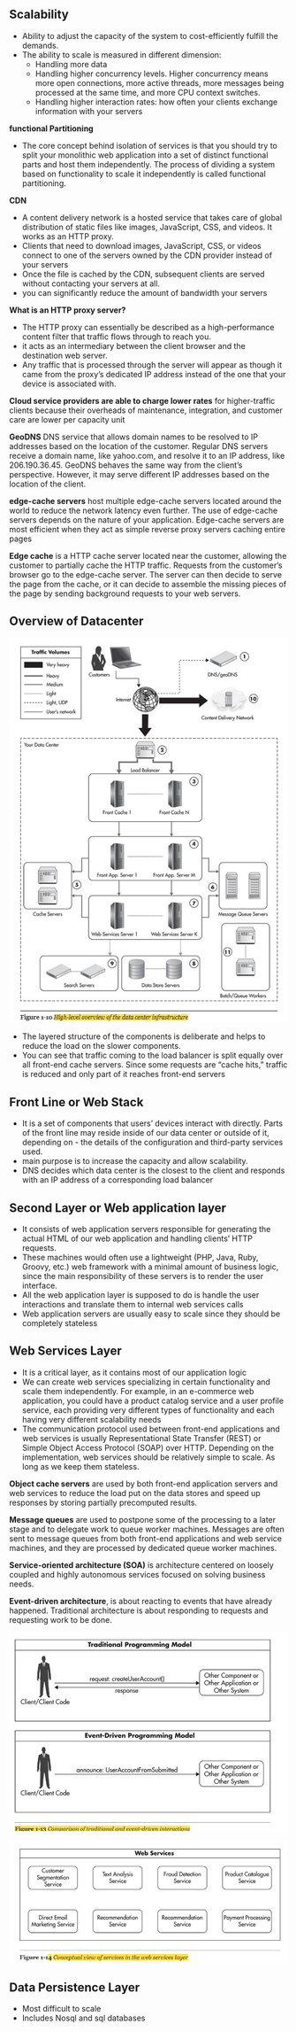 ## Scalability
- Ability to adjust the capacity of the system to cost-efficiently fulfill the demands. 
- The ability to scale is measured in different dimension:
  - Handling more data
  - Handling higher concurrency levels. Higher concurrency means more 
    open connections, more active threads, more messages being processed at the same time, 
    and more CPU context switches.
  - Handling higher interaction rates: how often your clients exchange information with your servers


**functional Partitioning**
- The core concept behind isolation of services is that you should try to split your monolithic web application into a set of distinct functional parts and host them independently. The process of dividing a system based on functionality to scale it independently is called functional partitioning.


**CDN**
- A content delivery network is a hosted service that takes care of global distribution of static files like images, JavaScript, CSS, and videos. It works as an HTTP proxy. 
- Clients that need to download images, JavaScript, CSS, or videos connect to one of the servers owned by the CDN provider instead of your servers
- Once the file is cached by the CDN, subsequent clients are served without contacting your servers at all.
- you can significantly reduce the amount of bandwidth your servers 


**What is an HTTP proxy server?**
- The HTTP proxy can essentially be described as a high-performance content filter that traffic flows through to reach you. 
- it acts as an intermediary between the client browser and the destination web server. 
- Any traffic that is processed through the server will appear as though it came from the proxy’s dedicated IP address instead of the one that your device is associated with.

**Cloud service providers are able to charge lower rates** for higher-traffic clients because their overheads of maintenance, integration, and customer care are lower per capacity unit 


**GeoDNS**
DNS service that allows domain names to be resolved to IP addresses based on the location of the customer. Regular DNS servers receive a domain name, like yahoo.com, and resolve it to an IP address, like 206.190.36.45. GeoDNS behaves the same way from the client’s perspective. However, it may serve different IP addresses based on the location of the client.

**edge-cache servers**
host multiple edge-cache servers located around the world to reduce the network latency even further. The use of edge-cache servers depends on the nature of your application. Edge-cache servers are most efficient when they act as simple reverse proxy servers caching entire pages

**Edge cache** is a HTTP cache server located near the customer, allowing the customer to partially cache the HTTP traffic. Requests from the customer’s browser go to the edge-cache server. The server can then decide to serve the page from the cache, or it can decide to assemble the missing pieces of the page by sending background requests to your web servers.


## Overview of Datacenter
![picture 1](../images/f4ef8cbdf18f0895158350ddbb158d3ceb29db56b6e8733c62220644647ae16d.png)  

- The layered structure of the components is deliberate and helps to reduce the load on the slower components. 
- You can see that traffic coming to the load balancer is split equally over all front-end cache servers. Since some requests are “cache hits,” traffic is reduced and only part of it reaches front-end servers

## Front Line or Web Stack
- It is a set of components that users’ devices interact with directly. Parts of the front line may reside inside of our data center or outside of it, depending on - the details of the configuration and third-party services used. 
- main purpose is to increase the capacity and allow scalability.
- DNS decides which data center is the closest to the client and responds with an IP address of a corresponding load balancer 

## Second Layer or Web application layer
- It consists of web application servers responsible for generating the actual HTML of our web application and handling clients’ HTTP requests. 
- These machines would often use a lightweight (PHP, Java, Ruby, Groovy, etc.) web framework with a minimal amount of business logic, since the main responsibility of these servers is to render the user interface. 
- All the web application layer is supposed to do is handle the user interactions and translate them to internal web services calls
- Web application servers are usually easy to scale since they should be completely stateless

## Web Services Layer
- It is a critical layer, as it contains most of our application logic
-  We can create web services specializing in certain functionality and scale them independently. For example, in an e-commerce web application, you could have a product catalog service and a user profile service, each providing very different types of functionality and each having very different scalability needs
-  The communication protocol used between front-end applications and web services is usually Representational State Transfer (REST) or Simple Object Access Protocol (SOAP) over HTTP. Depending on the implementation, web services should be relatively simple to scale. As long as we keep them stateless.

**Object cache servers** are used by both front-end application servers and web services to reduce the load put on the data stores and speed up responses by storing partially precomputed results.

**Message queues** are used to postpone some of the processing to a later stage and to delegate work to queue worker machines. Messages are often sent to message queues from both front-end applications and web service machines, and they are processed by dedicated queue worker machines. 

**Service-oriented architecture (SOA)** is architecture centered on loosely coupled and highly autonomous services focused on solving business needs. 

**Event-driven architecture**, is about reacting to events that have already happened. Traditional architecture is about responding to requests and requesting work to be done.


![picture 2](../images/d3402d8231e74a8d45a197bd82bfad260317d5bc3ec5d00248796eaa48cb2537.png)  


![picture 3](../images/800b4dd38ea1168814c6d4927320ec3ed5ea146c36f7842033f5fafbc0ad681e.png)  


## Data Persistence Layer
- Most difficult to scale
- Includes Nosql and sql databases





